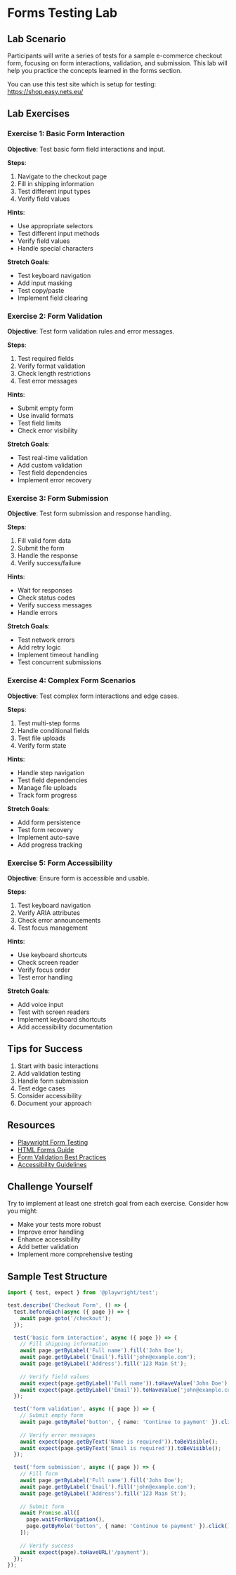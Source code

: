 # Forms Testing Lab

## Lab Scenario

Participants will write a series of tests for a sample e-commerce checkout form, focusing on form interactions, validation, and submission. This lab will help you practice the concepts learned in the forms section.

You can use this test site which is setup for testing:  https://shop.easy.nets.eu/

## Lab Exercises

### Exercise 1: Basic Form Interaction

**Objective**: Test basic form field interactions and input.

**Steps**:
1. Navigate to the checkout page
2. Fill in shipping information
3. Test different input types
4. Verify field values

**Hints**:
- Use appropriate selectors
- Test different input methods
- Verify field values
- Handle special characters

**Stretch Goals**:
- Test keyboard navigation
- Add input masking
- Test copy/paste
- Implement field clearing

### Exercise 2: Form Validation

**Objective**: Test form validation rules and error messages.

**Steps**:
1. Test required fields
2. Verify format validation
3. Check length restrictions
4. Test error messages

**Hints**:
- Submit empty form
- Use invalid formats
- Test field limits
- Check error visibility

**Stretch Goals**:
- Test real-time validation
- Add custom validation
- Test field dependencies
- Implement error recovery

### Exercise 3: Form Submission

**Objective**: Test form submission and response handling.

**Steps**:
1. Fill valid form data
2. Submit the form
3. Handle the response
4. Verify success/failure

**Hints**:
- Wait for responses
- Check status codes
- Verify success messages
- Handle errors

**Stretch Goals**:
- Test network errors
- Add retry logic
- Implement timeout handling
- Test concurrent submissions

### Exercise 4: Complex Form Scenarios

**Objective**: Test complex form interactions and edge cases.

**Steps**:
1. Test multi-step forms
2. Handle conditional fields
3. Test file uploads
4. Verify form state

**Hints**:
- Handle step navigation
- Test field dependencies
- Manage file uploads
- Track form progress

**Stretch Goals**:
- Add form persistence
- Test form recovery
- Implement auto-save
- Add progress tracking

### Exercise 5: Form Accessibility

**Objective**: Ensure form is accessible and usable.

**Steps**:
1. Test keyboard navigation
2. Verify ARIA attributes
3. Check error announcements
4. Test focus management

**Hints**:
- Use keyboard shortcuts
- Check screen reader
- Verify focus order
- Test error handling

**Stretch Goals**:
- Add voice input
- Test with screen readers
- Implement keyboard shortcuts
- Add accessibility documentation

## Tips for Success

1. Start with basic interactions
2. Add validation testing
3. Handle form submission
4. Test edge cases
5. Consider accessibility
6. Document your approach

## Resources

- [Playwright Form Testing](https://playwright.dev/docs/input)
- [HTML Forms Guide](https://developer.mozilla.org/en-US/docs/Learn/Forms)
- [Form Validation Best Practices](https://www.w3.org/WAI/tutorials/forms/validation/)
- [Accessibility Guidelines](https://www.w3.org/WAI/standards-guidelines/wcag/)

## Challenge Yourself

Try to implement at least one stretch goal from each exercise. Consider how you might:
- Make your tests more robust
- Improve error handling
- Enhance accessibility
- Add better validation
- Implement more comprehensive testing

## Sample Test Structure

```typescript
import { test, expect } from '@playwright/test';

test.describe('Checkout Form', () => {
  test.beforeEach(async ({ page }) => {
    await page.goto('/checkout');
  });

  test('basic form interaction', async ({ page }) => {
    // Fill shipping information
    await page.getByLabel('Full name').fill('John Doe');
    await page.getByLabel('Email').fill('john@example.com');
    await page.getByLabel('Address').fill('123 Main St');
    
    // Verify field values
    await expect(page.getByLabel('Full name')).toHaveValue('John Doe');
    await expect(page.getByLabel('Email')).toHaveValue('john@example.com');
  });

  test('form validation', async ({ page }) => {
    // Submit empty form
    await page.getByRole('button', { name: 'Continue to payment' }).click();
    
    // Verify error messages
    await expect(page.getByText('Name is required')).toBeVisible();
    await expect(page.getByText('Email is required')).toBeVisible();
  });

  test('form submission', async ({ page }) => {
    // Fill form
    await page.getByLabel('Full name').fill('John Doe');
    await page.getByLabel('Email').fill('john@example.com');
    await page.getByLabel('Address').fill('123 Main St');
    
    // Submit form
    await Promise.all([
      page.waitForNavigation(),
      page.getByRole('button', { name: 'Continue to payment' }).click()
    ]);
    
    // Verify success
    await expect(page).toHaveURL('/payment');
  });
});
``` 
